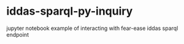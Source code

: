 # iddas-sparql-py-inquiry
jupyter notebook example of interacting with fear-ease iddas sparql endpoint
